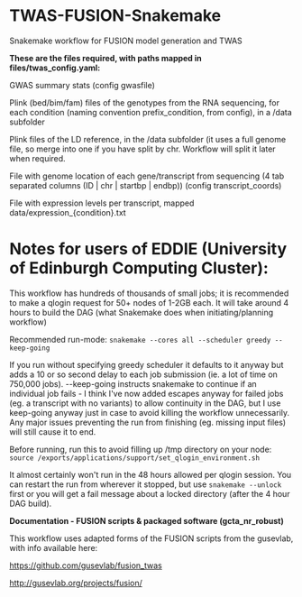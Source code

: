 # TWAS-FUSION-Snakemake
Snakemake workflow for FUSION model generation and TWAS

**These are the files required, with paths mapped in files/twas_config.yaml:**

GWAS summary stats (config gwasfile)

Plink (bed/bim/fam) files of the genotypes from the RNA sequencing, for each condition (naming convention prefix_condition, from config), in a /data subfolder

Plink files of the LD reference, in the /data subfolder (it uses a full genome file, so merge into one if you have split by chr. Workflow will split it later when required.

File with genome location of each gene/transcript from sequencing (4 tab separated columns (ID | chr | startbp | endbp)) (config transcript_coords)

File with expression levels per transcript, mapped data/expression_{condition}.txt




# Notes for users of EDDIE (University of Edinburgh Computing Cluster):

This workflow has hundreds of thousands of small jobs; it is recommended to make a qlogin request for 50+ nodes of 1-2GB each.
It will take around 4 hours to build the DAG (what Snakemake does when initiating/planning workflow)

Recommended run-mode:
`snakemake --cores all --scheduler greedy --keep-going`

If you run without specifying greedy scheduler it defaults to it anyway but adds a 10 or so second delay to each job submission (ie. a lot of time on 750,000 jobs).
--keep-going instructs snakemake to continue if an individual job fails - I think I've now added escapes anyway for failed jobs (eg. a transcript with no variants) to allow continuity in the DAG, but I use keep-going anyway just in case to avoid killing the workflow unnecessarily. Any major issues preventing the run from finishing (eg. missing input files) will still cause it to end.

Before running, run this to avoid filling up /tmp directory on your node:
`source /exports/applications/support/set_qlogin_environment.sh`

It almost certainly won't run in the 48 hours allowed per qlogin session. You can restart the run from wherever it stopped, but use `snakemake --unlock` first or you will get a fail message about a locked directory (after the 4 hour DAG build).

**Documentation - FUSION scripts & packaged software (gcta_nr_robust)**

This workflow uses adapted forms of the FUSION scripts from the gusevlab, with info available here:

https://github.com/gusevlab/fusion_twas

http://gusevlab.org/projects/fusion/
